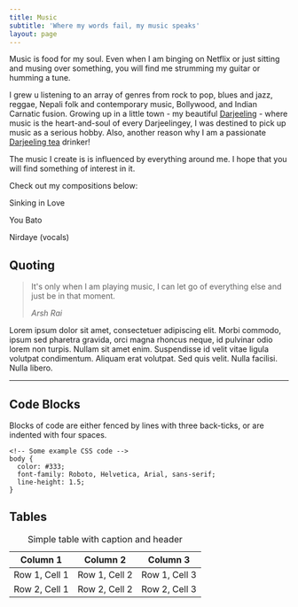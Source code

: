 ```yaml
---
title: Music
subtitle: 'Where my words fail, my music speaks'
layout: page
---
```

Music is food for my soul. Even when I am binging on Netflix or just sitting and musing over something, you will find me strumming my guitar or humming a tune. 

I grew u listening to an array of genres from rock to pop, blues and jazz, reggae, Nepali folk and contemporary music, Bollywood, and Indian Carnatic fusion.  Growing up in a little town - my beautiful [Darjeeling](https://www.incredibleindia.org/content/incredibleindia/en/destinations/darjeeling.html) - where music is the heart-and-soul of every Darjeelingey, I was destined to pick up music as a serious hobby. Also, another reason why I am a passionate [Darjeeling tea](https://www.teaforte.com/teanotes/what-is-darjeeling-tea) drinker!

The music I create is is influenced by everything around me. I hope that you will find something of interest in it.

Check out my compositions below:

Sinking in Love

You Bato

Nirdaye (vocals)

## Quoting

> It's only when I am playing music, I can let go of everything else and just be in that moment.
>
> <cite>Arsh Rai</cite>

Lorem ipsum dolor sit amet, consectetuer adipiscing elit. Morbi commodo, ipsum sed pharetra gravida, orci magna rhoncus neque, id pulvinar odio lorem non turpis. Nullam sit amet enim. Suspendisse id velit vitae ligula volutpat condimentum. Aliquam erat volutpat. Sed quis velit. Nulla facilisi. Nulla libero.

<hr />

## Code Blocks

Blocks of code are either fenced by lines with three back-ticks, or are indented with four spaces.

    <!-- Some example CSS code -->
    body {
      color: #333;
      font-family: Roboto, Helvetica, Arial, sans-serif;
      line-height: 1.5;
    }

## Tables

<div class="responsive-table">
  <table>
    <caption>Simple table with caption and header</caption>
    <thead>
      <tr>
        <th>Column 1</th>
        <th>Column 2</th>
        <th>Column 3</th>
      </tr>
    </thead>
    <tbody>
      <tr>
        <td>Row 1, Cell 1</td>
        <td>Row 1, Cell 2</td>
        <td>Row 1, Cell 3</td>
      </tr>
      <tr>
        <td>Row 2, Cell 1</td>
        <td>Row 2, Cell 2</td>
        <td>Row 2, Cell 3</td>
      </tr>
    </tbody>
  </table>
</div>
